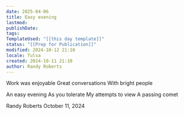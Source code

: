 ```yaml
---
date: 2025-04-06
title: Easy evening
lastmod: 
publishDate: 
tags: 
TemplateUsed: "[[this day template]]"
status: "[[Prep for Publication]]"
modified: 2024-10-12 21:10
locale: Tulsa
created: 2024-10-11 21:10
author: Randy Roberts
---
```

Work was enjoyable 
Great conversations
With bright people

An easy evening 
As you tolerate 
My attempts to view
A passing comet 

Randy Roberts October 11, 2024
